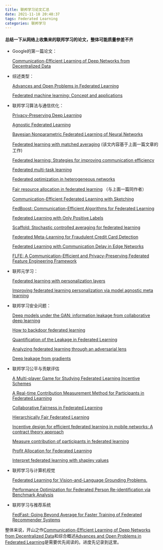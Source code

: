 ```yaml
---
title: 联邦学习论文汇总
date: 2021-11-18 20:48:37
tags: Federated Learning
categories: 联邦学习
---
```


#### 总结一下从网络上收集来的联邦学习的论文，整体可能质量参差不齐

- Google的第一篇论文：

  [Communication-Efficient Learning of Deep Networks from Decentralized Data](https://link.zhihu.com/?target=http%3A//proceedings.mlr.press/v54/mcmahan17a.html)

- 综述类型：

  [Advances and Open Problems in Federated Learning](https://link.zhihu.com/?target=https%3A//arxiv.org/abs/1912.04977)

  [Federated machine learning: Concept and applications](https://link.zhihu.com/?target=https%3A//dl.acm.org/doi/abs/10.1145/3298981)

- 联邦学习算法与通信优化：

  [Privacy-Preserving Deep Learning](https://link.zhihu.com/?target=https%3A//dl.acm.org/doi/abs/10.1145/2810103.2813687)

  [Agnostic Federated Learning](https://link.zhihu.com/?target=https%3A//arxiv.org/abs/1902.00146)

  [Bayesian Nonparametric Federated Learning of Neural Networks](https://link.zhihu.com/?target=https%3A//arxiv.org/abs/1905.12022)

  [Federated learning with matched averaging](https://link.zhihu.com/?target=https%3A//arxiv.org/abs/2002.06440) (该文内容基于上面一篇文章的工作)

  [Federated learning: Strategies for improving communication efficiency](https://link.zhihu.com/?target=https%3A//arxiv.org/abs/1610.05492)

  [Federated multi-task learning](https://link.zhihu.com/?target=http%3A//papers.nips.cc/paper/7029-federated-multi-task-learning)

  [Federated optimization in heterogeneous networks](https://link.zhihu.com/?target=https%3A//arxiv.org/abs/1812.06127)

  [Fair resource allocation in federated learning](https://link.zhihu.com/?target=https%3A//arxiv.org/abs/1905.10497) （与上面一篇同作者）

  [Communication-Efficient Federated Learning with Sketching](https://link.zhihu.com/?target=https%3A//www2.eecs.berkeley.edu/Pubs/TechRpts/2020/EECS-2020-57.pdf)

  [FedBoost: Communication-Efficient Algorithms for Federated Learning](https://link.zhihu.com/?target=https%3A//proceedings.icml.cc/paper/2020/file/8682cc30db9c025ecd3fee433f8ab54c-Paper.pdf)

  [Federated Learning with Only Positive Labels](https://link.zhihu.com/?target=https%3A//arxiv.org/abs/2004.10342)

  [Scaffold: Stochastic controlled averaging for federated learning](https://link.zhihu.com/?target=https%3A//proceedings.icml.cc/paper/2020/file/c15da1f2b5e5ed6e6837a3802f0d1593-Supplemental.pdf)

  [Federated Meta-Learning for Fraudulent Credit Card Detection](https://link.zhihu.com/?target=https%3A//www.ijcai.org/Proceedings/2020/0642.pdf)

  [Federated Learning with Communication Delay in Edge Networks](https://link.zhihu.com/?target=https%3A//arxiv.org/abs/2008.09323)

  [FLFE: A Communication-Efficient and Privacy-Preserving Federated Feature Engineering Framework](https://link.zhihu.com/?target=https%3A//arxiv.org/abs/2009.02557)

- 联邦元学习：

  [Federated learning with personalization layers](https://link.zhihu.com/?target=https%3A//arxiv.org/abs/1912.00818)

  [Improving federated learning personalization via model agnostic meta learning](https://link.zhihu.com/?target=https%3A//arxiv.org/abs/1909.12488)

- 联邦学习安全问题：

  [Deep models under the GAN: information leakage from collaborative deep learning](https://link.zhihu.com/?target=https%3A//dl.acm.org/doi/abs/10.1145/3133956.3134012)

  [How to backdoor federated learning](https://link.zhihu.com/?target=http%3A//proceedings.mlr.press/v108/bagdasaryan20a.html)

  [Quantification of the Leakage in Federated Learning](https://link.zhihu.com/?target=https%3A//arxiv.org/abs/1910.05467)

  [Analyzing federated learning through an adversarial lens](https://link.zhihu.com/?target=http%3A//proceedings.mlr.press/v97/bhagoji19a.html)

  [Deep leakage from gradients](https://link.zhihu.com/?target=http%3A//papers.nips.cc/paper/9617-deep-leakage-from-gradients)

- 联邦学习公平与贡献评估

  [A Multi-player Game for Studying Federated Learning Incentive Schemes](https://link.zhihu.com/?target=https%3A//www.researchgate.net/profile/Zichen_Chen8/publication/342804903_A_Multi-player_Game_for_Studying_Federated_Learning_Incentive_Schemes/links/5f3b756d458515b7292a535f/A-Multi-player-Game-for-Studying-Federated-Learning-Incentive-Schemes.pdf)

  [A Real-time Contribution Measurement Method for Participants in Federated Learning](https://link.zhihu.com/?target=https%3A//arxiv.org/abs/2009.03510)

  [Collaborative Fairness in Federated Learning](https://link.zhihu.com/?target=https%3A//arxiv.org/abs/2008.12161)

  [Hierarchically Fair Federated Learning](https://link.zhihu.com/?target=https%3A//arxiv.org/abs/2004.10386)

  [Incentive design for efficient federated learning in mobile networks: A contract theory approach](https://link.zhihu.com/?target=https%3A//ieeexplore.ieee.org/abstract/document/8851649/)

  [Measure contribution of participants in federated learning](https://link.zhihu.com/?target=https%3A//ieeexplore.ieee.org/abstract/document/9006179/)

  [Profit Allocation for Federated Learning](https://link.zhihu.com/?target=https%3A//ieeexplore.ieee.org/abstract/document/9006327/)

  [Interpret federated learning with shapley values](https://link.zhihu.com/?target=https%3A//arxiv.org/abs/1905.04519)

- 联邦学习与计算机视觉

  [Federated Learning for Vision-and-Language Grounding Problems.](https://link.zhihu.com/?target=http%3A//web.pkusz.edu.cn/adsp/files/2019/11/AAAI-FenglinL.1027.pdf)

  [Performance Optimization for Federated Person Re-identification via Benchmark Analysis](https://link.zhihu.com/?target=https%3A//arxiv.org/abs/2008.11560)

- 联邦学习与推荐系统

  [FedFast: Going Beyond Average for Faster Training of Federated Recommender Systems](https://link.zhihu.com/?target=https%3A//dl.acm.org/doi/abs/10.1145/3394486.3403176)

整体来说，开山之作[Communication-Efficient Learning of Deep Networks from Decentralized Data](https://link.zhihu.com/?target=http%3A//proceedings.mlr.press/v54/mcmahan17a.html)和综合概述[Advances and Open Problems in Federated Learning](https://link.zhihu.com/?target=https%3A//arxiv.org/abs/1912.04977)是需要优先阅读的。进度先记录到这里。


